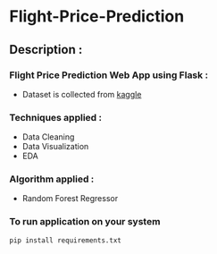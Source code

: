 # Flight-Price-Prediction

## Description : 

### Flight Price Prediction Web App using Flask :

- Dataset is collected from [kaggle](https://www.kaggle.com/nikhilmittal/flight-fare-prediction-mh)

### Techniques applied :
- Data Cleaning
- Data Visualization
- EDA 
### Algorithm applied :
  * Random Forest Regressor
  
 ### To run application on your system
```bash
pip install requirements.txt 
``` 

